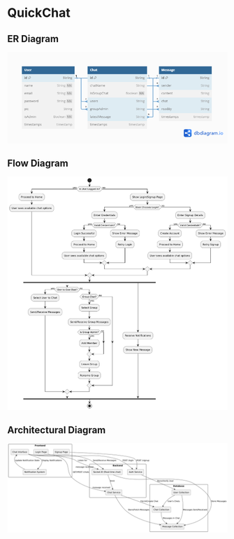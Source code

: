 # QuickChat

## ER Diagram

![ER Diagram](ERD.png)

## Flow Diagram

![Flow Diagram](FlowDiagram.png)

## Architectural Diagram

![Architectural Diagram](ArchitecturalDiagram.png)
